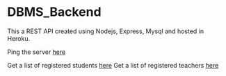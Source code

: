# DBMS_Backend

This a REST API created using Nodejs, Express, Mysql and hosted in Heroku.

Ping the server [here](https://dbms-back.herokuapp.com/foo)

Get a list of registered students [here](https://dbms-back.herokuapp.com/student)
Get a list of registered teachers [here](https://dbms-back.herokuapp.com/student)

